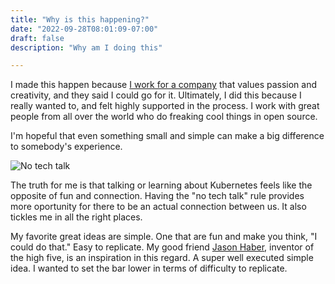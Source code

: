 ```yaml
---
title: "Why is this happening?"
date: "2022-09-28T08:01:09-07:00"
draft: false
description: "Why am I doing this"

---
```

I made this happen because [I work for a company](http://www.gresearchoss.io) that values passion and creativity, and they said I could go for it. Ultimately, I did this because I really wanted to, and felt highly supported in the process. I work with great people from all over the world who do freaking cool things in open source.

I'm hopeful that even something small and simple can make a big difference to somebody's experience. 

![No tech talk](img/no-tech-talk.jpg)
 
The truth for me is that talking or learning about Kubernetes feels like the opposite of fun and connection. Having the "no tech talk" rule provides more oportunity for there to be an actual connection between us. It also tickles me in all the right places.

My favorite great ideas are simple. One that are fun and make you think, "I could do that." Easy to replicate. My good friend [Jason Haber](https://www.linkedin.com/in/jasonhaber/), inventor of the high five, is an inspiration in this regard. A super well executed simple idea. I wanted to set the bar lower in terms of difficulty to replicate.
